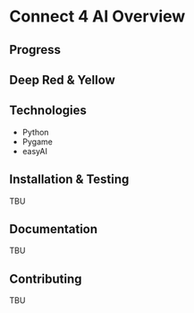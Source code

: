 # Connect 4 AI Overview

## Progress

## Deep Red & Yellow


## Technologies

- Python
- Pygame
- easyAI

## Installation & Testing

TBU

## Documentation

TBU

## Contributing

TBU
